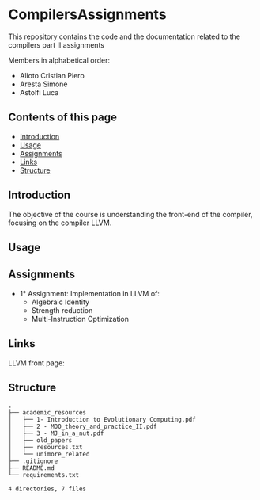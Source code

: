 # CompilersAssignments
This repository contains the code and the documentation related to the compilers part II assignments

Members in alphabetical order:
- Alioto Cristian Piero
- Aresta Simone
- Astolfi Luca

## Contents of this page
- [Introduction](#introduction)
- [Usage](#usage)
- [Assignments](#assignments)
- [Links](#links)
- [Structure](#structure)


## Introduction
The objective of the course is understanding the front-end of the compiler, focusing on the compiler LLVM.


## Usage


## Assignments
- 1° Assignment: 
    Implementation in LLVM of:
    - Algebraic Identity
    - Strength reduction
    - Multi-Instruction Optimization

## Links
LLVM front page: 

## Structure
<!-- FILETREE START -->
```
.
├── academic_resources
│   ├── 1- Introduction to Evolutionary Computing.pdf
│   ├── 2 - MOO_theory_and_practice_II.pdf
│   ├── 3 - MJ_in_a_nut.pdf
│   ├── old_papers
│   ├── resources.txt
│   └── unimore_related 
├── .gitignore
├── README.md
└── requirements.txt

4 directories, 7 files
```
<!-- FILETREE END -->
